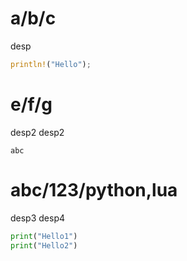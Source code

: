 # a/b/c

desp

```rust
println!("Hello");
```

# e/f/g

desp2
desp2

```
abc
```

# abc/123/python,lua

desp3
desp4

```python
print("Hello1")
print("Hello2")
```
